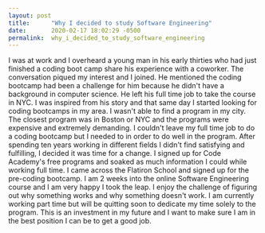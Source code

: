 ```yaml
---
layout: post
title:      "Why I decided to study Software Engineering"
date:       2020-02-17 18:02:29 -0500
permalink:  why_i_decided_to_study_software_engineering
---
```


I was at work and I overheard a young man in his early thirties who had just finished a coding boot camp share his experience with a coworker. The conversation piqued my interest and I joined. He mentioned the coding bootcamp had been a challenge for him because he didn't have a background in computer science. He left his full time job to take the course in NYC. I was inspired from his story and that same day I started looking for coding bootcamps in my area. I wasn't able to find a program in my city. The closest program was in Boston or NYC and the programs were expensive and extremely demanding. I couldn't leave my full time job to do a coding bootcamp but I needed to in order to do well in the program. After spending ten years working in different fields I didn't find satisfying and fulfilling, I decided it was time for a change. I signed up for Code Academy's free programs and soaked as much information I could while working full time. I came across the Flatiron School and signed up for the pre-coding bootcamp. I am 2 weeks into the online Software Engineering course and I am very happy I took the leap. I enjoy the challenge of figuring out why something works and why something doesn't work. I am currently working part time but will be quitting soon to dedicate my time solely to the program.  This is an investment in my future and I want to make sure I am in the best position I can be to get a good job. 


